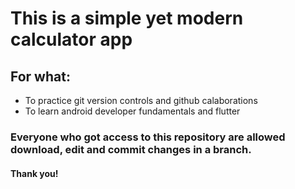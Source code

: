 # This is a simple yet modern calculator app

## For what:
- To practice git version controls and github calaborations
- To learn android developer fundamentals and flutter

### Everyone who got access to this repository are allowed download, edit and commit changes in a branch.

#### Thank you!

